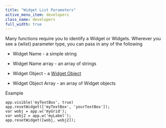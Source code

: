 ```yaml
---
title: "Widget List Parameters"
active_menu_item: developers
class_name: developers
full_width: true
---
```



Many functions require you to identify a Widget or Widgets. Wherever you see a {wlist} parameter type, you can pass in any of the following

 - Widget Name - a simple string

 - Widget Name array - an array of strings

 - Widget Object - a [Widget Object](widget_object.htm)

 - Widget Object Array - an array of Widget objects

Example

    app.visible('myTextBox', true)
    app.resetWidget(['myTextBox', 'yourTextBox']);
    var wobj = app.w('myGrid');
    var wobj2 = app.w('myLabel');
    app.resetWidget([wobj, wobj2]);
   

